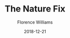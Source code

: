 ---
title: The Nature Fix
book: the-nature-fix
author: Florence Williams
kindle: false
date: 2018-12-21
tags: posts
---